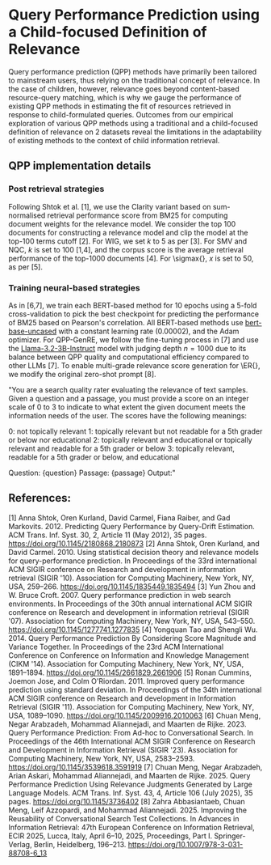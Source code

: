 # Query Performance Prediction using a Child-focused Definition of Relevance

Query performance prediction (QPP) methods have primarily been tailored to mainstream users, thus relying on the traditional concept of relevance. In the case of children, however, relevance goes beyond content-based resource-query matching, which is why we gauge the performance of existing QPP methods in estimating the fit of resources retrieved in response to child-formulated queries. Outcomes from our empirical exploration of various QPP methods using a traditional and a child-focused definition of relevance on 2 datasets reveal the limitations in the adaptability of existing methods to the context of child information retrieval.

## QPP implementation details

### Post retrieval strategies
Following Shtok et al. [1], we use the Clarity variant based on sum-normalised retrieval performance score from BM25 for computing document weights for the relevance model. We consider the top 100 documents for constructing a relevance model and clip the model at the top-100 terms cutoff [2]. For WIG, we set $k$ to 5 as per [3]. For SMV and NQC, $k$ is set to 100 [1,4], and the corpus score is the average retrieval performance of the top-1000 documents [4]. For \sigmax{}, $x$ is set to 50, as per [5]. 

### Training neural-based strategies
As in [6,7], we train each BERT-based method for 10 epochs using a 5-fold cross-validation to pick the best checkpoint for predicting the performance of BM25 based on Pearson's correlation. All BERT-based methods use [bert-base-uncased](https://huggingface.co/google-bert/bert-base-uncased) with a constant learning rate (0.00002), and the Adam optimizer. For QPP-GenRE, we follow the fine-tuning process in [7] and use the [Llama-3.2-3B-Instruct](https://huggingface.co/meta-llama/Llama-3.2-3B-Instruct) model with judging depth $n=1000$ due to its balance between QPP quality and computational efficiency compared to other LLMs [7]. To enable multi-grade relevance score generation for \ER{}, we modify the original zero-shot prompt [8].

"You are a search quality rater evaluating the relevance of text samples. Given a question and a passage, you must provide a score on an integer scale of 0 to 3 to indicate to what extent the given document meets the information needs of the user. The scores have the following meanings:

0:  not topically relevant 
1:  topically relevant but not readable for a 5th grader or below nor educational
2:  topically relevant and educational or topically relevant and readable for a 5th grader or below
3:  topically relevant, readable for a 5th grader or below, and educational 
       
Question: {question}
Passage: {passage}
Output:"

## References:
[1] Anna Shtok, Oren Kurland, David Carmel, Fiana Raiber, and Gad Markovits. 2012. Predicting Query Performance by Query-Drift Estimation. ACM Trans. Inf. Syst. 30, 2, Article 11 (May 2012), 35 pages. https://doi.org/10.1145/2180868.2180873
[2] Anna Shtok, Oren Kurland, and David Carmel. 2010. Using statistical decision theory and relevance models for query-performance prediction. In Proceedings of the 33rd international ACM SIGIR conference on Research and development in information retrieval (SIGIR '10). Association for Computing Machinery, New York, NY, USA, 259–266. https://doi.org/10.1145/1835449.1835494
[3] Yun Zhou and W. Bruce Croft. 2007. Query performance prediction in web search environments. In Proceedings of the 30th annual international ACM SIGIR conference on Research and development in information retrieval (SIGIR '07). Association for Computing Machinery, New York, NY, USA, 543–550. https://doi.org/10.1145/1277741.1277835
[4] Yongquan Tao and Shengli Wu. 2014. Query Performance Prediction By Considering Score Magnitude and Variance Together. In Proceedings of the 23rd ACM International Conference on Conference on Information and Knowledge Management (CIKM '14). Association for Computing Machinery, New York, NY, USA, 1891–1894. https://doi.org/10.1145/2661829.2661906
[5] Ronan Cummins, Joemon Jose, and Colm O'Riordan. 2011. Improved query performance prediction using standard deviation. In Proceedings of the 34th international ACM SIGIR conference on Research and development in Information Retrieval (SIGIR '11). Association for Computing Machinery, New York, NY, USA, 1089–1090. https://doi.org/10.1145/2009916.2010063
[6] Chuan Meng, Negar Arabzadeh, Mohammad Aliannejadi, and Maarten de Rijke. 2023. Query Performance Prediction: From Ad-hoc to Conversational Search. In Proceedings of the 46th International ACM SIGIR Conference on Research and Development in Information Retrieval (SIGIR '23). Association for Computing Machinery, New York, NY, USA, 2583–2593. https://doi.org/10.1145/3539618.3591919
[7] Chuan Meng, Negar Arabzadeh, Arian Askari, Mohammad Aliannejadi, and Maarten de Rijke. 2025. Query Performance Prediction Using Relevance Judgments Generated by Large Language Models. ACM Trans. Inf. Syst. 43, 4, Article 106 (July 2025), 35 pages. https://doi.org/10.1145/3736402
[8] Zahra Abbasiantaeb, Chuan Meng, Leif Azzopardi, and Mohammad Aliannejadi. 2025. Improving the Reusability of Conversational Search Test Collections. In Advances in Information Retrieval: 47th European Conference on Information Retrieval, ECIR 2025, Lucca, Italy, April 6–10, 2025, Proceedings, Part I. Springer-Verlag, Berlin, Heidelberg, 196–213. https://doi.org/10.1007/978-3-031-88708-6_13
